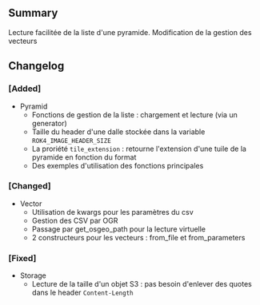 ## Summary

Lecture facilitée de la liste d'une pyramide.
Modification de la gestion des vecteurs

## Changelog

### [Added]

* Pyramid
    * Fonctions de gestion de la liste : chargement et lecture (via un generator)
    * Taille du header d'une dalle stockée dans la variable `ROK4_IMAGE_HEADER_SIZE`
    * La proriété `tile_extension` : retourne l'extension d'une tuile de la pyramide en fonction du format
    * Des exemples d'utilisation des fonctions principales

### [Changed]

* Vector
    * Utilisation de kwargs pour les paramètres du csv
    * Gestion des CSV par OGR
    * Passage par get_osgeo_path pour la lecture virtuelle
    * 2 constructeurs pour les vecteurs : from_file et from_parameters

### [Fixed]

* Storage
    * Lecture de la taille d'un objet S3 : pas besoin d'enlever des quotes dans le header `Content-Length`
<!--
### [Added]

### [Changed]

### [Deprecated]

### [Removed]

### [Fixed]

### [Security]
-->
